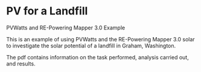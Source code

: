 # PV for a Landfill
PVWatts and RE-Powering Mapper 3.0 Example

This is an example of using PVWatts and the RE-Powering Mapper 3.0 solar to investigate the solar potential of a landfill in Graham, Washington.  

The pdf contains information on the task performed, analysis carried out, and results. 
